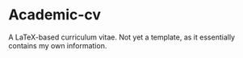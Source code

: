 # Academic-cv
A LaTeX-based curriculum vitae. Not yet a template, as it essentially contains my own information.
